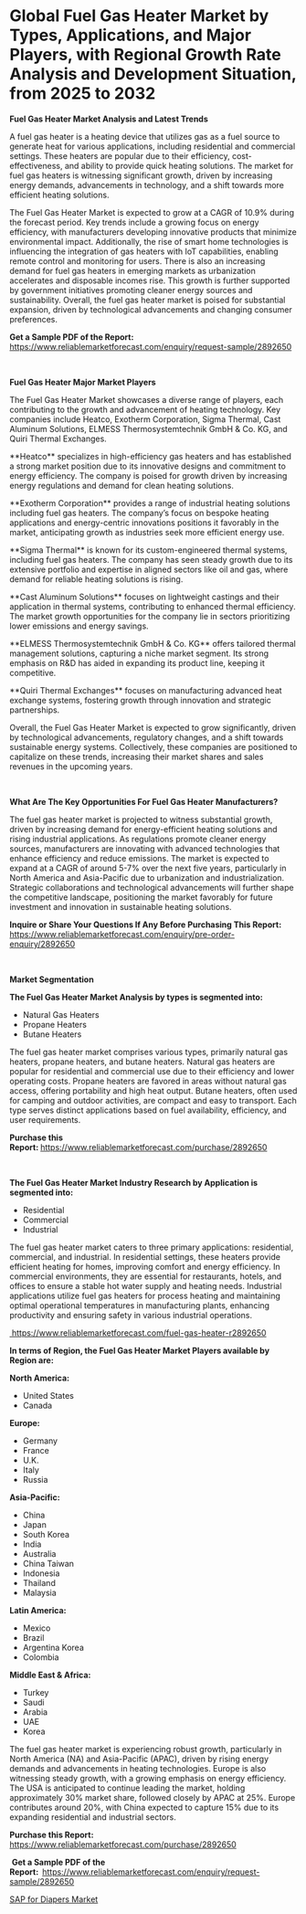 <p><h1>Global Fuel Gas Heater Market by Types, Applications, and Major Players, with Regional Growth Rate Analysis and Development Situation, from 2025 to 2032</h1></p><p><strong>Fuel Gas Heater Market Analysis and Latest Trends</strong></p>
<p><p>A fuel gas heater is a heating device that utilizes gas as a fuel source to generate heat for various applications, including residential and commercial settings. These heaters are popular due to their efficiency, cost-effectiveness, and ability to provide quick heating solutions. The market for fuel gas heaters is witnessing significant growth, driven by increasing energy demands, advancements in technology, and a shift towards more efficient heating solutions.</p><p>The Fuel Gas Heater Market is expected to grow at a CAGR of 10.9% during the forecast period. Key trends include a growing focus on energy efficiency, with manufacturers developing innovative products that minimize environmental impact. Additionally, the rise of smart home technologies is influencing the integration of gas heaters with IoT capabilities, enabling remote control and monitoring for users. There is also an increasing demand for fuel gas heaters in emerging markets as urbanization accelerates and disposable incomes rise. This growth is further supported by government initiatives promoting cleaner energy sources and sustainability. Overall, the fuel gas heater market is poised for substantial expansion, driven by technological advancements and changing consumer preferences.</p></p>
<p><strong>Get a Sample PDF of the Report:&nbsp;</strong> <a href="https://www.reliablemarketforecast.com/enquiry/request-sample/2892650?utm_campaign=3132&utm_medium=2&utm_source=Github&utm_content=ia&utm_term=15032025&utm_id=fuel-gas-heater">https://www.reliablemarketforecast.com/enquiry/request-sample/2892650</a></p>
<p>&nbsp;</p>
<p><strong>Fuel Gas Heater Major Market Players</strong></p>
<p><p>The Fuel Gas Heater Market showcases a diverse range of players, each contributing to the growth and advancement of heating technology. Key companies include Heatco, Exotherm Corporation, Sigma Thermal, Cast Aluminum Solutions, ELMESS Thermosystemtechnik GmbH & Co. KG, and Quiri Thermal Exchanges. </p><p>**Heatco** specializes in high-efficiency gas heaters and has established a strong market position due to its innovative designs and commitment to energy efficiency. The company is poised for growth driven by increasing energy regulations and demand for clean heating solutions.</p><p>**Exotherm Corporation** provides a range of industrial heating solutions including fuel gas heaters. The company’s focus on bespoke heating applications and energy-centric innovations positions it favorably in the market, anticipating growth as industries seek more efficient energy use.</p><p>**Sigma Thermal** is known for its custom-engineered thermal systems, including fuel gas heaters. The company has seen steady growth due to its extensive portfolio and expertise in aligned sectors like oil and gas, where demand for reliable heating solutions is rising.</p><p>**Cast Aluminum Solutions** focuses on lightweight castings and their application in thermal systems, contributing to enhanced thermal efficiency. The market growth opportunities for the company lie in sectors prioritizing lower emissions and energy savings.</p><p>**ELMESS Thermosystemtechnik GmbH & Co. KG** offers tailored thermal management solutions, capturing a niche market segment. Its strong emphasis on R&D has aided in expanding its product line, keeping it competitive.</p><p>**Quiri Thermal Exchanges** focuses on manufacturing advanced heat exchange systems, fostering growth through innovation and strategic partnerships.</p><p>Overall, the Fuel Gas Heater Market is expected to grow significantly, driven by technological advancements, regulatory changes, and a shift towards sustainable energy systems. Collectively, these companies are positioned to capitalize on these trends, increasing their market shares and sales revenues in the upcoming years.</p></p>
<p>&nbsp;</p>
<p><strong>What Are The Key Opportunities For Fuel Gas Heater Manufacturers?</strong></p>
<p><p>The fuel gas heater market is projected to witness substantial growth, driven by increasing demand for energy-efficient heating solutions and rising industrial applications. As regulations promote cleaner energy sources, manufacturers are innovating with advanced technologies that enhance efficiency and reduce emissions. The market is expected to expand at a CAGR of around 5-7% over the next five years, particularly in North America and Asia-Pacific due to urbanization and industrialization. Strategic collaborations and technological advancements will further shape the competitive landscape, positioning the market favorably for future investment and innovation in sustainable heating solutions.</p></p>
<p><strong>Inquire or Share Your Questions If Any Before Purchasing This Report:</strong> <a href="https://www.reliablemarketforecast.com/enquiry/pre-order-enquiry/2892650?utm_campaign=3132&utm_medium=2&utm_source=Github&utm_content=ia&utm_term=15032025&utm_id=fuel-gas-heater">https://www.reliablemarketforecast.com/enquiry/pre-order-enquiry/2892650</a></p>
<p>&nbsp;</p>
<p><strong>Market Segmentation</strong></p>
<p><strong>The Fuel Gas Heater Market Analysis by types is segmented into:</strong></p>
<p><ul><li>Natural Gas Heaters</li><li>Propane Heaters</li><li>Butane Heaters</li></ul></p>
<p><p>The fuel gas heater market comprises various types, primarily natural gas heaters, propane heaters, and butane heaters. Natural gas heaters are popular for residential and commercial use due to their efficiency and lower operating costs. Propane heaters are favored in areas without natural gas access, offering portability and high heat output. Butane heaters, often used for camping and outdoor activities, are compact and easy to transport. Each type serves distinct applications based on fuel availability, efficiency, and user requirements.</p></p>
<p><strong>Purchase this Report:&nbsp;</strong><a href="https://www.reliablemarketforecast.com/purchase/2892650?utm_campaign=3132&utm_medium=2&utm_source=Github&utm_content=ia&utm_term=15032025&utm_id=fuel-gas-heater">https://www.reliablemarketforecast.com/purchase/2892650</a></p>
<p>&nbsp;</p>
<p><strong>The Fuel Gas Heater Market Industry Research by Application is segmented into:</strong></p>
<p><ul><li>Residential</li><li>Commercial</li><li>Industrial</li></ul></p>
<p><p>The fuel gas heater market caters to three primary applications: residential, commercial, and industrial. In residential settings, these heaters provide efficient heating for homes, improving comfort and energy efficiency. In commercial environments, they are essential for restaurants, hotels, and offices to ensure a stable hot water supply and heating needs. Industrial applications utilize fuel gas heaters for process heating and maintaining optimal operational temperatures in manufacturing plants, enhancing productivity and ensuring safety in various industrial operations.</p></p>
<p><a href="https://www.reliablemarketforecast.com/fuel-gas-heater-r2892650?utm_campaign=3132&utm_medium=2&utm_source=Github&utm_content=ia&utm_term=15032025&utm_id=fuel-gas-heater">&nbsp;https://www.reliablemarketforecast.com/fuel-gas-heater-r2892650</a></p>
<p><strong>In terms of Region, the Fuel Gas Heater Market Players available by Region are:</strong></p>
<p>
    <p> <strong> North America: </strong>
        <ul>
            <li>United States</li>
            <li>Canada</li>
        </ul>
        </p> 
    <p> <strong> Europe: </strong>
        <ul>
            <li>Germany</li>
            <li>France</li>
            <li>U.K.</li>
            <li>Italy</li>
            <li>Russia</li>
        </ul>
        </p> 
    <p> <strong> Asia-Pacific: </strong>
        <ul>
            <li>China</li>
            <li>Japan</li>
            <li>South Korea</li>
            <li>India</li>
            <li>Australia</li>
            <li>China Taiwan</li>
            <li>Indonesia</li>
            <li>Thailand</li>
            <li>Malaysia</li>
        </ul>
        </p> 
    <p> <strong> Latin America: </strong>
        <ul>
            <li>Mexico</li>
            <li>Brazil</li>
            <li>Argentina Korea</li>
            <li>Colombia</li>
        </ul>
        </p> 
    <p> <strong> Middle East & Africa: </strong>
        <ul>
            <li>Turkey</li>
            <li>Saudi</li>
            <li>Arabia</li>
            <li>UAE</li>
            <li>Korea</li>
        </ul>
    </p>
    </p>
<p><p>The fuel gas heater market is experiencing robust growth, particularly in North America (NA) and Asia-Pacific (APAC), driven by rising energy demands and advancements in heating technologies. Europe is also witnessing steady growth, with a growing emphasis on energy efficiency. The USA is anticipated to continue leading the market, holding approximately 30% market share, followed closely by APAC at 25%. Europe contributes around 20%, with China expected to capture 15% due to its expanding residential and industrial sectors.</p></p>
<p><strong>Purchase this Report: </strong><a href="https://www.reliablemarketforecast.com/purchase/2892650?utm_campaign=3132&utm_medium=2&utm_source=Github&utm_content=ia&utm_term=15032025&utm_id=fuel-gas-heater">https://www.reliablemarketforecast.com/purchase/2892650</a></p>
<p>&nbsp;<strong>Get a Sample PDF of the Report:&nbsp;&nbsp;</strong><a href="https://www.reliablemarketforecast.com/enquiry/request-sample/2892650?utm_campaign=3132&utm_medium=2&utm_source=Github&utm_content=ia&utm_term=15032025&utm_id=fuel-gas-heater">https://www.reliablemarketforecast.com/enquiry/request-sample/2892650</a></p>
<p><strong></strong></p>
<p><p><a href="https://github.com/penecorodz74/Market-Research-Report-List-1/blob/main/sap-for-diapers-market.md?utm_campaign=3132&utm_medium=2&utm_source=Github&utm_content=ia&utm_term=15032025&utm_id=fuel-gas-heater">SAP for Diapers Market</a></p></p>